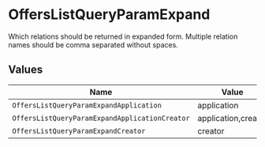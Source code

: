 # OffersListQueryParamExpand

Which relations should be returned in expanded form. Multiple relation names should be comma separated without spaces.


## Values

| Name                                           | Value                                          |
| ---------------------------------------------- | ---------------------------------------------- |
| `OffersListQueryParamExpandApplication`        | application                                    |
| `OffersListQueryParamExpandApplicationCreator` | application,creator                            |
| `OffersListQueryParamExpandCreator`            | creator                                        |